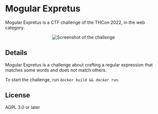 # Mogular Expretus

Mogular Expretus is a CTF challenge of the THCon 2022, in the web category.

<p align="center">
  <img src="https://user-images.githubusercontent.com/48261497/215288115-ed67255b-08cc-43a8-9441-fc4a8d8b88a0.png" alt="Screenshot of the challenge">
</p>

## Details

Mogular Expretus is a challenge about crafting a regular expression that matches some words and does not match others.

To start the challenge, run `docker build && docker run`.

## License

AGPL 3.0 or later

